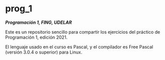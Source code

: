 # prog_1
**_Programación 1, FING, UDELAR_**

Este es un repositorio sencillo para compartir los ejercicios del práctico de Programación 1, edición 2021.

El lenguaje usado en el curso es Pascal, y el compilador es Free Pascal (versión 3.0.4 o superior) para Linux.
